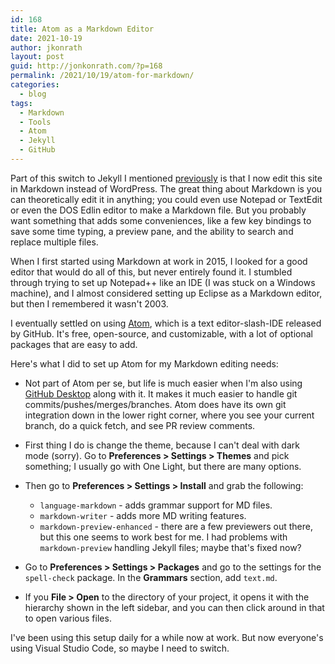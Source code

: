 ```yaml
---
id: 168
title: Atom as a Markdown Editor
date: 2021-10-19
author: jkonrath
layout: post
guid: http://jonkonrath.com/?p=168
permalink: /2021/10/19/atom-for-markdown/
categories:
  - blog
tags:
  - Markdown
  - Tools
  - Atom
  - Jekyll
  - GitHub
---
```


Part of this switch to Jekyll I mentioned [previously](/2021/06/13/dogfooding/) is that I now edit this site in Markdown instead of WordPress. The great thing about Markdown is you can theoretically edit it in anything; you could even use Notepad or TextEdit or even the DOS Edlin editor to make a Markdown file. But you probably want something that adds some conveniences, like a few key bindings to save some time typing, a preview pane, and the ability to search and replace multiple files.

When I first started using Markdown at work in 2015, I looked for a good editor that would do all of this, but never entirely found it. I stumbled through trying to set up Notepad++ like an IDE (I was stuck on a Windows machine), and I almost considered setting up Eclipse as a Markdown editor, but then I remembered it wasn't 2003.

I eventually settled on using [Atom](https://atom.io), which is a text editor-slash-IDE released by GitHub. It's free, open-source, and customizable, with a lot of optional packages that are easy to add.

Here's what I did to set up Atom for my Markdown editing needs:

* Not part of Atom per se, but life is much easier when I'm also using [GitHub Desktop](https://desktop.github.com) along with it. It makes it much easier to handle git commits/pushes/merges/branches. Atom does have its own git integration down in the lower right corner, where you see your current branch, do a quick fetch, and see PR review comments.

* First thing I do is change the theme, because I can't deal with dark mode (sorry). Go to **Preferences > Settings > Themes** and pick something; I usually go with One Light, but there are many options.

* Then go to **Preferences > Settings > Install** and grab the following:

    * `language-markdown` - adds grammar support for MD files.
    * `markdown-writer` - adds more MD writing features.
    * `markdown-preview-enhanced` - there are a few previewers out there, but this one seems to work best for me. I had problems with `markdown-preview` handling Jekyll files; maybe that's fixed now?

* Go to **Preferences > Settings > Packages** and go to the settings for the `spell-check` package. In the **Grammars** section, add `text.md`.

* If you **File > Open** to the directory of your project, it opens it with the hierarchy shown in the left sidebar, and you can then click around in that to open various files.

I've been using this setup daily for a while now at work. But now everyone's using Visual Studio Code, so maybe I need to switch.
